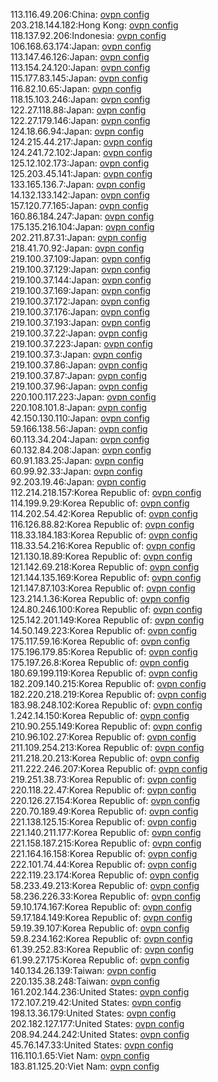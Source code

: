 113.116.49.206:China: [ovpn config](vpn/113_116_49_206.ovpn)  
203.218.144.182:Hong Kong: [ovpn config](vpn/203_218_144_182.ovpn)  
118.137.92.206:Indonesia: [ovpn config](vpn/118_137_92_206.ovpn)  
106.168.63.174:Japan: [ovpn config](vpn/106_168_63_174.ovpn)  
113.147.46.126:Japan: [ovpn config](vpn/113_147_46_126.ovpn)  
113.154.24.120:Japan: [ovpn config](vpn/113_154_24_120.ovpn)  
115.177.83.145:Japan: [ovpn config](vpn/115_177_83_145.ovpn)  
116.82.10.65:Japan: [ovpn config](vpn/116_82_10_65.ovpn)  
118.15.103.246:Japan: [ovpn config](vpn/118_15_103_246.ovpn)  
122.27.118.88:Japan: [ovpn config](vpn/122_27_118_88.ovpn)  
122.27.179.146:Japan: [ovpn config](vpn/122_27_179_146.ovpn)  
124.18.66.94:Japan: [ovpn config](vpn/124_18_66_94.ovpn)  
124.215.44.217:Japan: [ovpn config](vpn/124_215_44_217.ovpn)  
124.241.72.102:Japan: [ovpn config](vpn/124_241_72_102.ovpn)  
125.12.102.173:Japan: [ovpn config](vpn/125_12_102_173.ovpn)  
125.203.45.141:Japan: [ovpn config](vpn/125_203_45_141.ovpn)  
133.165.136.7:Japan: [ovpn config](vpn/133_165_136_7.ovpn)  
14.132.133.142:Japan: [ovpn config](vpn/14_132_133_142.ovpn)  
157.120.77.165:Japan: [ovpn config](vpn/157_120_77_165.ovpn)  
160.86.184.247:Japan: [ovpn config](vpn/160_86_184_247.ovpn)  
175.135.216.104:Japan: [ovpn config](vpn/175_135_216_104.ovpn)  
202.211.87.31:Japan: [ovpn config](vpn/202_211_87_31.ovpn)  
218.41.70.92:Japan: [ovpn config](vpn/218_41_70_92.ovpn)  
219.100.37.109:Japan: [ovpn config](vpn/219_100_37_109.ovpn)  
219.100.37.129:Japan: [ovpn config](vpn/219_100_37_129.ovpn)  
219.100.37.144:Japan: [ovpn config](vpn/219_100_37_144.ovpn)  
219.100.37.169:Japan: [ovpn config](vpn/219_100_37_169.ovpn)  
219.100.37.172:Japan: [ovpn config](vpn/219_100_37_172.ovpn)  
219.100.37.176:Japan: [ovpn config](vpn/219_100_37_176.ovpn)  
219.100.37.193:Japan: [ovpn config](vpn/219_100_37_193.ovpn)  
219.100.37.22:Japan: [ovpn config](vpn/219_100_37_22.ovpn)  
219.100.37.223:Japan: [ovpn config](vpn/219_100_37_223.ovpn)  
219.100.37.3:Japan: [ovpn config](vpn/219_100_37_3.ovpn)  
219.100.37.86:Japan: [ovpn config](vpn/219_100_37_86.ovpn)  
219.100.37.87:Japan: [ovpn config](vpn/219_100_37_87.ovpn)  
219.100.37.96:Japan: [ovpn config](vpn/219_100_37_96.ovpn)  
220.100.117.223:Japan: [ovpn config](vpn/220_100_117_223.ovpn)  
220.108.101.8:Japan: [ovpn config](vpn/220_108_101_8.ovpn)  
42.150.130.110:Japan: [ovpn config](vpn/42_150_130_110.ovpn)  
59.166.138.56:Japan: [ovpn config](vpn/59_166_138_56.ovpn)  
60.113.34.204:Japan: [ovpn config](vpn/60_113_34_204.ovpn)  
60.132.84.208:Japan: [ovpn config](vpn/60_132_84_208.ovpn)  
60.91.183.25:Japan: [ovpn config](vpn/60_91_183_25.ovpn)  
60.99.92.33:Japan: [ovpn config](vpn/60_99_92_33.ovpn)  
92.203.19.46:Japan: [ovpn config](vpn/92_203_19_46.ovpn)  
112.214.218.157:Korea Republic of: [ovpn config](vpn/112_214_218_157.ovpn)  
114.199.9.29:Korea Republic of: [ovpn config](vpn/114_199_9_29.ovpn)  
114.202.54.42:Korea Republic of: [ovpn config](vpn/114_202_54_42.ovpn)  
116.126.88.82:Korea Republic of: [ovpn config](vpn/116_126_88_82.ovpn)  
118.33.184.183:Korea Republic of: [ovpn config](vpn/118_33_184_183.ovpn)  
118.33.54.216:Korea Republic of: [ovpn config](vpn/118_33_54_216.ovpn)  
121.130.18.89:Korea Republic of: [ovpn config](vpn/121_130_18_89.ovpn)  
121.142.69.218:Korea Republic of: [ovpn config](vpn/121_142_69_218.ovpn)  
121.144.135.169:Korea Republic of: [ovpn config](vpn/121_144_135_169.ovpn)  
121.147.87.103:Korea Republic of: [ovpn config](vpn/121_147_87_103.ovpn)  
123.214.1.36:Korea Republic of: [ovpn config](vpn/123_214_1_36.ovpn)  
124.80.246.100:Korea Republic of: [ovpn config](vpn/124_80_246_100.ovpn)  
125.142.201.149:Korea Republic of: [ovpn config](vpn/125_142_201_149.ovpn)  
14.50.149.223:Korea Republic of: [ovpn config](vpn/14_50_149_223.ovpn)  
175.117.59.16:Korea Republic of: [ovpn config](vpn/175_117_59_16.ovpn)  
175.196.179.85:Korea Republic of: [ovpn config](vpn/175_196_179_85.ovpn)  
175.197.26.8:Korea Republic of: [ovpn config](vpn/175_197_26_8.ovpn)  
180.69.199.119:Korea Republic of: [ovpn config](vpn/180_69_199_119.ovpn)  
182.209.140.215:Korea Republic of: [ovpn config](vpn/182_209_140_215.ovpn)  
182.220.218.219:Korea Republic of: [ovpn config](vpn/182_220_218_219.ovpn)  
183.98.248.102:Korea Republic of: [ovpn config](vpn/183_98_248_102.ovpn)  
1.242.14.150:Korea Republic of: [ovpn config](vpn/1_242_14_150.ovpn)  
210.90.255.149:Korea Republic of: [ovpn config](vpn/210_90_255_149.ovpn)  
210.96.102.27:Korea Republic of: [ovpn config](vpn/210_96_102_27.ovpn)  
211.109.254.213:Korea Republic of: [ovpn config](vpn/211_109_254_213.ovpn)  
211.218.20.213:Korea Republic of: [ovpn config](vpn/211_218_20_213.ovpn)  
211.222.246.207:Korea Republic of: [ovpn config](vpn/211_222_246_207.ovpn)  
219.251.38.73:Korea Republic of: [ovpn config](vpn/219_251_38_73.ovpn)  
220.118.22.47:Korea Republic of: [ovpn config](vpn/220_118_22_47.ovpn)  
220.126.27.154:Korea Republic of: [ovpn config](vpn/220_126_27_154.ovpn)  
220.70.189.49:Korea Republic of: [ovpn config](vpn/220_70_189_49.ovpn)  
221.138.125.15:Korea Republic of: [ovpn config](vpn/221_138_125_15.ovpn)  
221.140.211.177:Korea Republic of: [ovpn config](vpn/221_140_211_177.ovpn)  
221.158.187.215:Korea Republic of: [ovpn config](vpn/221_158_187_215.ovpn)  
221.164.16.158:Korea Republic of: [ovpn config](vpn/221_164_16_158.ovpn)  
222.101.74.44:Korea Republic of: [ovpn config](vpn/222_101_74_44.ovpn)  
222.119.23.174:Korea Republic of: [ovpn config](vpn/222_119_23_174.ovpn)  
58.233.49.213:Korea Republic of: [ovpn config](vpn/58_233_49_213.ovpn)  
58.236.226.33:Korea Republic of: [ovpn config](vpn/58_236_226_33.ovpn)  
59.10.174.167:Korea Republic of: [ovpn config](vpn/59_10_174_167.ovpn)  
59.17.184.149:Korea Republic of: [ovpn config](vpn/59_17_184_149.ovpn)  
59.19.39.107:Korea Republic of: [ovpn config](vpn/59_19_39_107.ovpn)  
59.8.234.162:Korea Republic of: [ovpn config](vpn/59_8_234_162.ovpn)  
61.39.252.83:Korea Republic of: [ovpn config](vpn/61_39_252_83.ovpn)  
61.99.27.175:Korea Republic of: [ovpn config](vpn/61_99_27_175.ovpn)  
140.134.26.139:Taiwan: [ovpn config](vpn/140_134_26_139.ovpn)  
220.135.38.248:Taiwan: [ovpn config](vpn/220_135_38_248.ovpn)  
161.202.144.236:United States: [ovpn config](vpn/161_202_144_236.ovpn)  
172.107.219.42:United States: [ovpn config](vpn/172_107_219_42.ovpn)  
198.13.36.179:United States: [ovpn config](vpn/198_13_36_179.ovpn)  
202.182.127.177:United States: [ovpn config](vpn/202_182_127_177.ovpn)  
208.94.244.242:United States: [ovpn config](vpn/208_94_244_242.ovpn)  
45.76.147.33:United States: [ovpn config](vpn/45_76_147_33.ovpn)  
116.110.1.65:Viet Nam: [ovpn config](vpn/116_110_1_65.ovpn)  
183.81.125.20:Viet Nam: [ovpn config](vpn/183_81_125_20.ovpn)  
